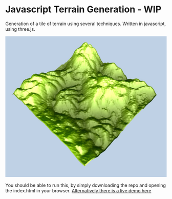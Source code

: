 # Javascript Terrain Generation - WIP
Generation of a tile of terrain using several techniques. Written in javascript, using three.js.

![Perlin Noise](/images/perlin1.jpg)

You should be able to run this, by simply downloading the repo and opening the index.html in your browser.
[Alternatively there is a live demo here](demos.sammurphy.me/terrain/)

